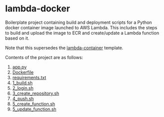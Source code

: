 # lambda-docker

Boilerplate project containing build and deployment scripts for a Python docker container image launched to AWS Lambda. This includes the steps to build and upload the image to ECR and create/update a Lambda function based on it.

Note that this supersedes the [lambda-container](https://github.com/vbalasu/lambda-container) template.

Contents of the project are as follows:

1. [app.py](app.py)
2. [Dockerfile](Dockerfile)
3. [requirements.txt](requirements.txt)
4. [1_build.sh](1_build.sh)
5. [2_login.sh](2_login.sh)
6. [3_create_repository.sh](3_create_repository.sh)
7. [4_push.sh](4_push.sh)
8. [5_create_function.sh](5_create_function.sh)
9. [5_update_function.sh](5_update_function.sh)
